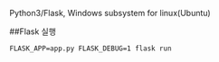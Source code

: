 Python3/Flask, Windows subsystem for linux(Ubuntu)

##Flask 실행

    FLASK_APP=app.py FLASK_DEBUG=1 flask run
